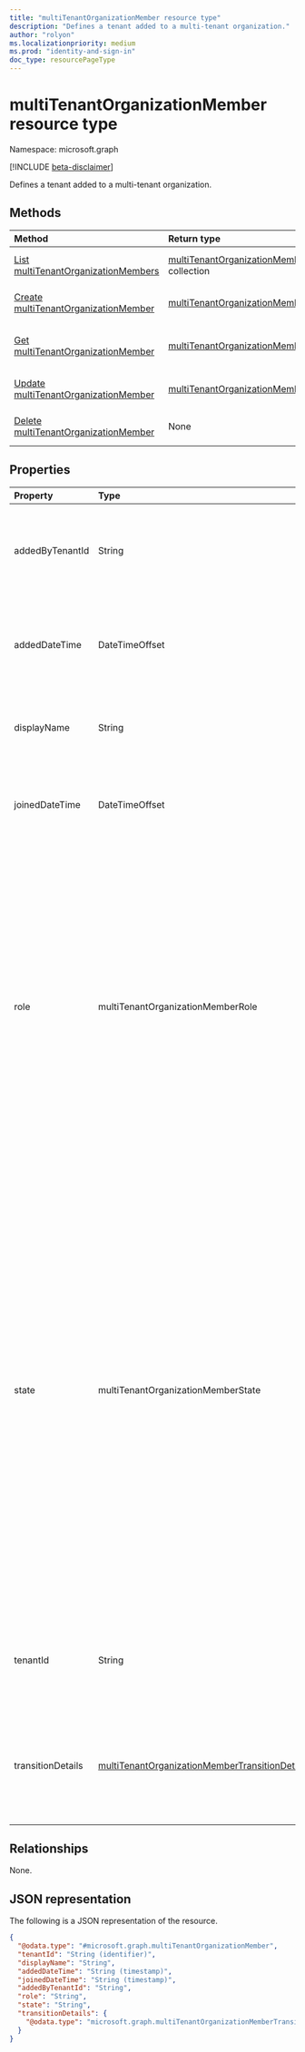 ```yaml
---
title: "multiTenantOrganizationMember resource type"
description: "Defines a tenant added to a multi-tenant organization."
author: "rolyon"
ms.localizationpriority: medium
ms.prod: "identity-and-sign-in"
doc_type: resourcePageType
---
```


# multiTenantOrganizationMember resource type

Namespace: microsoft.graph

[!INCLUDE [beta-disclaimer](../../includes/beta-disclaimer.md)]

Defines a tenant added to a multi-tenant organization.

## Methods
|Method|Return type|Description|
|:---|:---|:---|
|[List multiTenantOrganizationMembers](../api/multitenantorganization-list-tenants.md)|[multiTenantOrganizationMember](../resources/multitenantorganizationmember.md) collection|Get a list of the [multiTenantOrganizationMember](../resources/multitenantorganizationmember.md) objects and their properties.|
|[Create multiTenantOrganizationMember](../api/multitenantorganization-post-tenants.md)|[multiTenantOrganizationMember](../resources/multitenantorganizationmember.md)|Create a new [multiTenantOrganizationMember](../resources/multitenantorganizationmember.md) object.|
|[Get multiTenantOrganizationMember](../api/multitenantorganizationmember-get.md)|[multiTenantOrganizationMember](../resources/multitenantorganizationmember.md)|Read the properties and relationships of a [multiTenantOrganizationMember](../resources/multitenantorganizationmember.md) object.|
|[Update multiTenantOrganizationMember](../api/multitenantorganizationmember-update.md)|[multiTenantOrganizationMember](../resources/multitenantorganizationmember.md)|Update the properties of a [multiTenantOrganizationMember](../resources/multitenantorganizationmember.md) object.|
|[Delete multiTenantOrganizationMember](../api/multitenantorganization-delete-tenants.md)|None|Delete a [multiTenantOrganizationMember](../resources/multitenantorganizationmember.md) object.|

## Properties
|Property|Type|Description|
|:---|:---|:---|
|addedByTenantId|String|Tenant ID of the tenant that added the tenant to the multi-tenant organization. Read-only.|
|addedDateTime|DateTimeOffset|Date and time when the tenant was added to the multi-tenant organization. Read-only.|
|displayName|String|Display name of the tenant added to the multi-tenant organization.|
|joinedDateTime|DateTimeOffset|Date and time when the tenant joined the multi-tenant organization. Read-only.|
|role|multiTenantOrganizationMemberRole|Role of the tenant in the multi-tenant organization. The possible values are: `owner`, `member` (default). Tenants with the owner role can manage the multi-tenant organization. There can be multiple tenants with the owner role in a multi-tenant organization. Tenants with the member role can participate in a multi-tenant organization.|
|state|multiTenantOrganizationMemberState|State of the tenant in the multi-tenant organization. The possible values are: `pending`, `active`, `removed`. Tenants in the pending state must join the multi-tenant organization by their administrator to participate in the multi-tenant organization. Tenants in the active state can participate in the multi-tenant organization. Tenants in the removed state are in the process of being removed from the multi-tenant organization. Read-only.|
|tenantId|String|Tenant ID of the tenant added to the multi-tenant organization. Set at the time tenant is added.|
|transitionDetails|[multiTenantOrganizationMemberTransitionDetails](../resources/multitenantorganizationmembertransitiondetails.md)|Object that provides the status of pending updates to the tenant role and member state. Read-only.|

## Relationships
None.

## JSON representation
The following is a JSON representation of the resource.
<!-- {
  "blockType": "resource",
  "keyProperty": "tenantId",
  "@odata.type": "microsoft.graph.multiTenantOrganizationMember",
  "openType": false
}
-->
``` json
{
  "@odata.type": "#microsoft.graph.multiTenantOrganizationMember",
  "tenantId": "String (identifier)",
  "displayName": "String",
  "addedDateTime": "String (timestamp)",
  "joinedDateTime": "String (timestamp)",
  "addedByTenantId": "String",
  "role": "String",
  "state": "String",
  "transitionDetails": {
    "@odata.type": "microsoft.graph.multiTenantOrganizationMemberTransitionDetails"
  }
}
```

